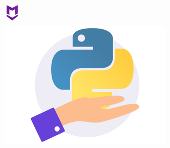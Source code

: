 ![alt text](https://github.com/adam-p/markdown-here/raw/master/src/common/images/icon48.png "Logo Title Text 1")

![alt text](https://github.com/diegodatadeveloper/Generador-de-Datos-de-Prueba/blob/main/pythonData.png "Logo Title Text 1")
